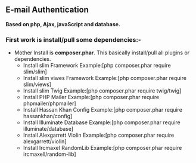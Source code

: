 ## E-mail Authentication ##
__Based on php, Ajax, javaScript and database.__
### First work is install/pull some dependencies:- ###
  * Mother Install is  **composer.phar**. This basically install/pull all plugins or dependencies.
    * Install slim Framework Example:[php composer.phar require slim/slim]
    * Install slim viwes Framework Example:[php composer.phar require slim/views]
    * Install slim Twig Example:[php composer.phar require twig/twig]
    * Install PHP Mailer Example:[php composer.phar require phpmailer/phpmailer]
    * Install Hassan Khan Config Example:[php composer.phar require hassankhan/config]
    * Install Illuminate Database Example:[php composer.phar require illuminate/database]
    * Install Alexgarrett Violin Example:[php composer.phar require alexgarrett/violin]
    * Install Ircmaxel RandomLib Example:[php composer.phar require ircmaxell/random-lib]
